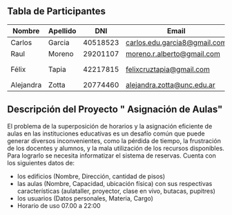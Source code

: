 ## Tabla de Participantes

| Nombre | Apellido | DNI | Email | Link_Git_Hub |
|---|---|---|---|---|
| Carlos | Garcia | 40518523 | carlos.edu.garcia8@gmail.com | https://github.com/douglasg14b |
| Raul | Moreno | 29201107 | moreno.r.alberto@gmail.com | https://github.com/morenoh149 |
| Félix | Tapia | 42217815 | felixcruztapia@gmail.com | https://github.com/apache/felix-dev |
| Alejandra | Zotta | 20774460 | alejandra.zotta@unc.edu.ar | https://github.com/alejandrazotta |

## Descripción del Proyecto " Asignación de Aulas"
El problema de la superposición de horarios y la asignación eficiente de aulas en las instituciones educativas es un desafío común que puede generar diversos inconvenientes, como la pérdida de tiempo, la frustración de los docentes y alumnos, y la mala utilización de los recursos disponibles. 
Para lograrlo  se necesita informatizar el sistema de reservas. Cuenta con los siguientes  datos de:
* los edificios (Nombre, Dirección, cantidad de pisos)
* las aulas (Nombre, Capacidad, ubicación física) con sus respectivas características (aulataller, proyector, clase en vivo, butacas, pupitres)
* los usuarios (Datos personales, Materia, Cargo)
* Horario de uso 07.00 a 22:00
